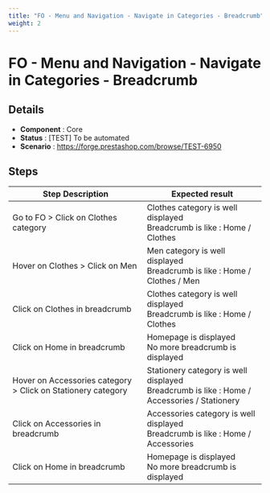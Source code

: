 ```yaml
---
title: "FO - Menu and Navigation - Navigate in Categories - Breadcrumb"
weight: 2
---
```


# FO - Menu and Navigation - Navigate in Categories - Breadcrumb
## Details
* **Component** : Core
* **Status** : [TEST] To be automated
* **Scenario** : https://forge.prestashop.com/browse/TEST-6950

## Steps
| Step Description | Expected result |
| ----- | ----- |
| Go to FO > Click on Clothes category | Clothes category is well displayed<br>Breadcrumb is like : Home / Clothes |
| Hover on Clothes > Click on Men | Men category is well displayed<br>Breadcrumb is like : Home / Clothes / Men |
| Click on Clothes in breadcrumb | Clothes category is well displayed<br>Breadcrumb is like : Home / Clothes |
| Click on Home in breadcrumb | Homepage is displayed<br>No more breadcrumb is displayed |
| Hover on Accessories category > Click on Stationery category | Stationery category is well displayed<br>Breadcrumb is like : Home / Accessories / Stationery |
| Click on Accessories in breadcrumb | Accessories category is well displayed<br>Breadcrumb is like : Home / Accessories |
| Click on Home in breadcrumb | Homepage is displayed<br>No more breadcrumb is displayed |
